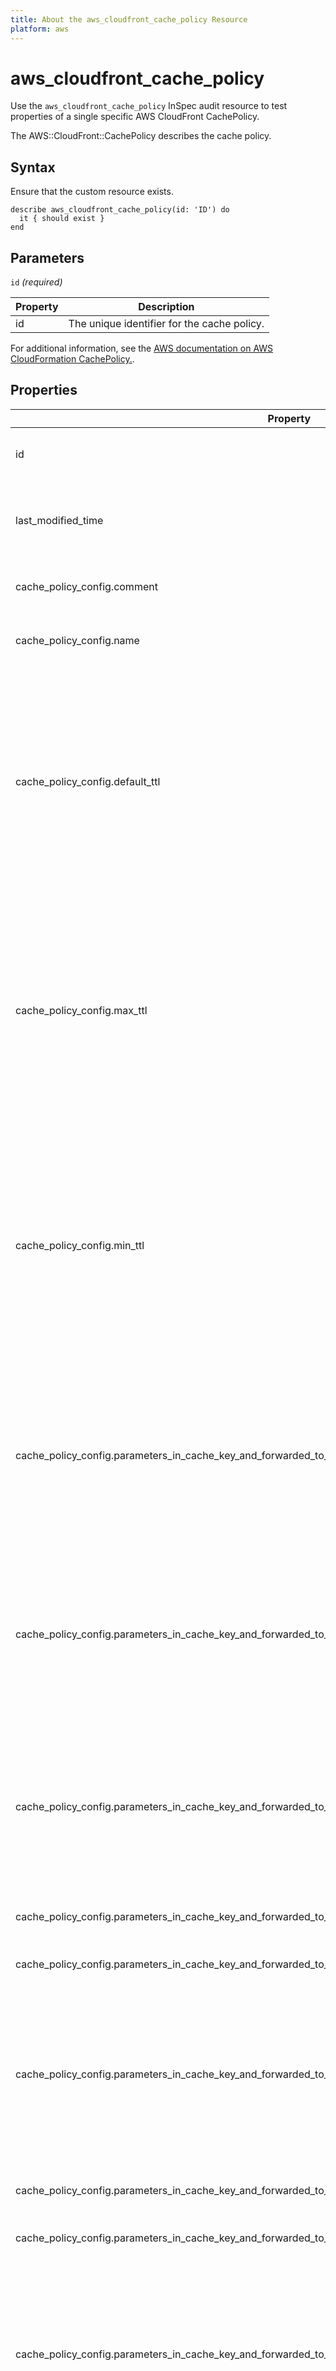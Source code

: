 ```yaml
---
title: About the aws_cloudfront_cache_policy Resource
platform: aws
---
```


# aws_cloudfront_cache_policy

Use the `aws_cloudfront_cache_policy` InSpec audit resource to test properties of a single specific AWS CloudFront CachePolicy.

The AWS::CloudFront::CachePolicy describes the cache policy.

## Syntax

Ensure that the custom resource exists.

    describe aws_cloudfront_cache_policy(id: 'ID') do
      it { should exist }
    end

## Parameters

`id` _(required)_

| Property | Description |
| --- | --- |
| id | The unique identifier for the cache policy. |

For additional information, see the [AWS documentation on AWS CloudFormation CachePolicy.](https://docs.aws.amazon.com/AWSCloudFormation/latest/UserGuide/aws-resource-cloudfront-cachepolicy.html).

## Properties

| Property | Description | Field | 
| --- | --- | --- |
| id | The unique identifier for the cache policy. | id |
| last_modified_time | The date and time when the cache policy was last modified. | last_modified_time |
| cache_policy_config.comment | A comment to describe the cache policy. | comment |
| cache_policy_config.name | A unique name to identify the cache policy. | name |
| cache_policy_config.default_ttl | The default amount of time, in seconds, that you want objects to stay in the CloudFront cache before CloudFront sends another request to the origin to see if the object has been updated. | default_ttl |
| cache_policy_config.max_ttl | The maximum amount of time, in seconds, that objects stay in the CloudFront cache before CloudFront sends another request to the origin to see if the object has been updated. | max_ttl |
| cache_policy_config.min_ttl | The minimum amount of time, in seconds, that you want objects to stay in the CloudFront cache before CloudFront sends another request to the origin to see if the object has been updated. | min_ttl |
| cache_policy_config.parameters_in_cache_key_and_forwarded_to_origin.enable_accept_encoding_gzip | A flag that can affect whether the Accept-Encoding HTTP header is included in the cache key and included in requests that CloudFront sends to the origin. | enable_accept_encoding_gzip |
| cache_policy_config.parameters_in_cache_key_and_forwarded_to_origin.enable_accept_encoding_brotli | A flag that can affect whether the Accept-Encoding HTTP header is included in the cache key and included in requests that CloudFront sends to the origin. | enable_accept_encoding_brotli |
| cache_policy_config.parameters_in_cache_key_and_forwarded_to_origin.headers_config.header_behavior | Determines whether any HTTP headers are included in the cache key and automatically included in requests that CloudFront sends to the origin. | header_behavior |
| cache_policy_config.parameters_in_cache_key_and_forwarded_to_origin.headers_config.headers.quantity | The number of header names in the Items list. | headers quantity |
| cache_policy_config.parameters_in_cache_key_and_forwarded_to_origin.headers_config.headers.items | A list of HTTP header names. | headers items |
| cache_policy_config.parameters_in_cache_key_and_forwarded_to_origin.cookies_config.cookie_behavior | Determines whether any cookies in viewer requests are included in the cache key and automatically included in requests that CloudFront sends to the origin. | cookie_behavior |
| cache_policy_config.parameters_in_cache_key_and_forwarded_to_origin.cookies_config.cookies.quantity | The number of cookie names in the Items list. | cookies quantity |
| cache_policy_config.parameters_in_cache_key_and_forwarded_to_origin.cookies_config.cookies.items | A list of cookie names. | cookies items |
| cache_policy_config.parameters_in_cache_key_and_forwarded_to_origin.query_strings_config.query_string_behavior | Determines whether any URL query strings in viewer requests are included in the cache key and automatically included in requests that CloudFront sends to the origin. | query_string_behavior |
| cache_policy_config.parameters_in_cache_key_and_forwarded_to_origin.query_strings_config.query_strings.quantity | The number of query string names in the Items list. | query_strings quantity |
| cache_policy_config.parameters_in_cache_key_and_forwarded_to_origin.query_strings_config.query_strings.items | A list of query string names. | query_strings items |

## Examples

### Ensure a id is available.
    describe aws_cloudfront_cache_policy(id: 'ID') do
      its('id') { should eq 'ID' }
    end

### Verify the max ttl of the policy.
    describe aws_cloudfront_cache_policy(id: 'ID') do
        its('cache_policy_config.max_ttl') { should eq 1 }
    end

## Matchers

This InSpec audit resource has the following special matchers. For a full list of available matchers, please visit our [Universal Matchers page](https://www.inspec.io/docs/reference/matchers/).

The controls will pass if the `get` method returns at least one result.

### exist

Use `should` to test that the entity exists.

    describe aws_cloudfront_cache_policy(id: 'ID') do
      it { should exist }
    end

Use `should_not` to test the entity does not exist.

    describe aws_cloudfront_cache_policy(id: 'dummy') do
      it { should_not exist }
    end

### be_available

Use `should` to check if the entity is available.

    describe aws_cloudfront_cache_policy(id: 'ID') do
      it { should be_available }
    end

## AWS Permissions

Your [Principal](https://docs.aws.amazon.com/IAM/latest/UserGuide/intro-structure.html#intro-structure-principal) will need the `CloudFront:Client:GetCachePolicyResult` action with `Effect` set to `Allow`.